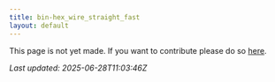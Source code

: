 ```yaml
---
title: bin-hex_wire_straight_fast
layout: default
---
```


This page is not yet made. If you want to contribute please do so [here](https://github.com/CrazyH2/Bigstone/blob/wiki/components/bin-hex_wire_straight_fast.md).

_Last updated: 2025-06-28T11:03:46Z_
